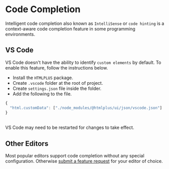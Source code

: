 # Code Completion

Intelligent code completion also known as `IntelliSense` or `code hinting` is a context-aware code completion feature in some programming environments.

## VS Code

VS Code doesn't have the ability to identify `custom elements` by default. To enable this feature, follow the instructions below.

- Install the `HTMLPLUS` package.
- Create `.vscode` folder at the root of project.
- Create `settings.json` file inside the folder.
- Add the following to the file.

```js
{
  "html.customData": ["./node_modules/@htmlplus/ui/json/vscode.json"]
}
```

<br />

<Alert type="warning">
  VS Code may need to be restarted for changes to take effect.
</Alert>

## Other Editors

Most popular editors support code completion without any special configuration. Otherwise [submit a feature request](https://github.com/htmlplus/ui/issues/new) for your editor of choice.
